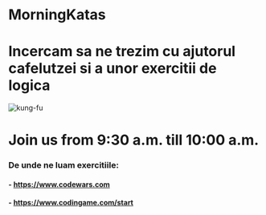 # MorningKatas

# Incercam sa ne trezim cu ajutorul cafelutzei si a unor exercitii de logica

![kung-fu](https://github.com/RaresSanduConstantin/MorningKatas/blob/master/assets/kungfu.gif)
# Join us from 9:30 a.m. till 10:00 a.m.

### De unde ne luam exercitiile:
#### - https://www.codewars.com
#### - https://www.codingame.com/start